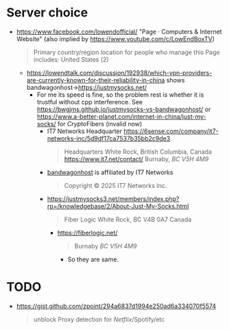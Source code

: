 # 
# Server choice
- https://www.facebook.com/lowendofficial/ "Page · Computers & Internet Website" (also implied by https://www.youtube.com/c/LowEndBoxTV)
  > Primary country/region location for people who manage this Page includes:
  > United States (2)
  - https://lowendtalk.com/discussion/192938/which-vpn-providers-are-currently-known-for-their-reliability-in-china shows bandwagonhost->https://justmysocks.net/
    - For me its speed is fine, so the problem rest is whether it is trustful without cpp interference. See https://bwgjms.github.io/justmysocks-vs-bandwagonhost/ or https://www.a-better-planet.com/internet-in-china/just-my-socks/ for *Crypto*Fibers (invalid now)
      - IT7 Networks Headquarter https://6sense.com/company/it7-networks-inc/5d9df17ca7537b35bb2c9de3
        > Headquarters White Rock, British Columbia, Canada
        https://www.it7.net/contact/
        > Burnaby, *BC V5H 4M9*
      - [bandwagonhost](https://bandwagonhost.com/order/basic) is affiliated by IT7 Networks
        > Copyright © 2025 IT7 Networks Inc.
      - https://justmysocks3.net/members/index.php?rp=/knowledgebase/2/About-Just-My-Socks.html
        > Fiber Logic
        > White Rock, BC  V4B 0A7
        > Canada
        - https://fiberlogic.net/
          > Burnaby *BC V5H 4M9*
          - So they are same.
# TODO
- https://gist.github.com/zpoint/294a6837d1994e250ad6a334070f5574
  > unblock Proxy detection for *Netflix*/Spotify/etc
